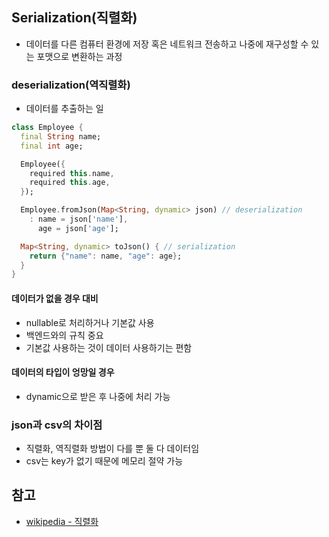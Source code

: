 ## Serialization(직렬화)
- 데이터를 다른 컴퓨터 환경에 저장 혹은 네트워크 전송하고 나중에 재구성할 수 있는 포맷으로 변환하는 과정

### deserialization(역직렬화)
- 데이터를 추출하는 일

```dart
class Employee {
  final String name;
  final int age;

  Employee({
    required this.name,
    required this.age,
  });

  Employee.fromJson(Map<String, dynamic> json) // deserialization
    : name = json['name'],
      age = json['age'];

  Map<String, dynamic> toJson() { // serialization
    return {"name": name, "age": age};
  }
}
```

#### 데이터가 없을 경우 대비
- nullable로 처리하거나 기본값 사용
- 백엔드와의 규칙 중요
- 기본값 사용하는 것이 데이터 사용하기는 편함

#### 데이터의 타입이 엉망일 경우
- dynamic으로 받은 후 나중에 처리 가능

### json과 csv의 차이점
  - 직렬화, 역직렬화 방법이 다를 뿐 둘 다 데이터임
  - csv는 key가 없기 때문에 메모리 절약 가능


## 참고
- [wikipedia - 직렬화](https://ko.wikipedia.org/wiki/%EC%A7%81%EB%A0%AC%ED%99%94)